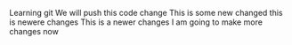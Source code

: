 Learning git 
We will push this code change
This is some new changed
this is newere changes
This is a newer changes
I am going to make more changes now

